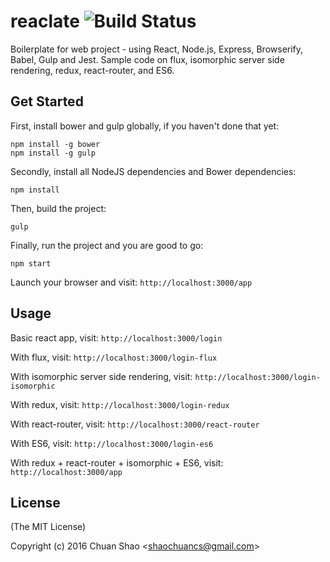 # reaclate ![Build Status](https://travis-ci.org/shaochuancs/reaclate.svg?branch=master)
Boilerplate for web project - using React, Node.js, Express, Browserify, Babel, Gulp and Jest. Sample code on flux, isomorphic server side rendering, redux, react-router, and ES6.

## Get Started
First, install bower and gulp globally, if you haven't done that yet:

```
npm install -g bower
npm install -g gulp
```

Secondly, install all NodeJS dependencies and Bower dependencies:

```
npm install
```

Then, build the project:

```
gulp
```

Finally, run the project and you are good to go:

```
npm start
```

Launch your browser and visit: `http://localhost:3000/app`

## Usage

Basic react app, visit: `http://localhost:3000/login`

With flux, visit: `http://localhost:3000/login-flux`

With isomorphic server side rendering, visit: `http://localhost:3000/login-isomorphic`

With redux, visit: `http://localhost:3000/login-redux`

With react-router, visit: `http://localhost:3000/react-router`

With ES6, visit: `http://localhost:3000/login-es6`

With redux + react-router + isomorphic + ES6, visit: `http://localhost:3000/app`

## License

(The MIT License)

Copyright (c) 2016 Chuan Shao &lt;shaochuancs@gmail.com&gt;
